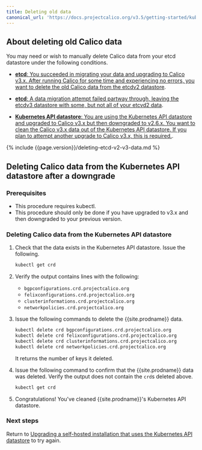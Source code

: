 ```yaml
---
title: Deleting old data
canonical_url: 'https://docs.projectcalico.org/v3.5/getting-started/kubernetes/upgrade/delete'
---
```


## About deleting old Calico data

You may need or wish to manually delete Calico data from your etcd datastore under the
following conditions.
  
- [**etcd**: You succeeded in migrating your data and upgrading to Calico v3.x. After
  running Calico for some time and experiencing no errors, you want to delete
  the old Calico data from the etcdv2 datastore](#deleting-calico-data-from-etcdv2-after-a-successful-migration-and-upgrade).
  
- [**etcd**: A data migration attempt failed partway through, leaving the etcdv3 datastore
  with some, but not all of your etcvd2 data](#deleting-calico-data-from-etcdv3-after-a-partial-migration).

- [**Kubernetes API datastore**: You are using the Kubernetes API datastore and upgraded 
  to Calico v3.x but then downgraded to v2.6.x. You want to clean the Calico v3.x data out of
  the Kubernetes API datastore. If you plan to attempt another upgrade to
  Calico v3.x, this is required.](#deleting-calico-data-from-the-kubernetes-api-datastore-after-a-downgrade).

{% include {{page.version}}/deleting-etcd-v2-v3-data.md %}

## Deleting Calico data from the Kubernetes API datastore after a downgrade

### Prerequisites

- This procedure requires kubectl.
- This procedure should only be done if you have upgraded to v3.x and then
  downgraded to your previous version.

### Deleting Calico data from the Kubernetes API datastore

1. Check that the data exists in the Kubernetes API datastore. Issue the
   following.

   ```bash
   kubectl get crd
   ```

1. Verify the output contains lines with the following:
   - `bgpconfigurations.crd.projectcalico.org`
   - `felixconfigurations.crd.projectcalico.org`
   - `clusterinformations.crd.projectcalico.org`
   - `networkpolicies.crd.projectcalico.org`


1. Issue the following commands to delete the {{site.prodname}} data.

   ```bash
   kubectl delete crd bgpconfigurations.crd.projectcalico.org
   kubectl delete crd felixconfigurations.crd.projectcalico.org
   kubectl delete crd clusterinformations.crd.projectcalico.org
   kubectl delete crd networkpolicies.crd.projectcalico.org
   ```

   It returns the number of keys it deleted.

1. Issue the following command to confirm that the {{site.prodname}} data was deleted.
   Verify the output does not contain the `crd`s deleted above.

   ```bash
   kubectl get crd
   ```

1. Congratulations! You've cleaned {{site.prodname}}'s Kubernetes API
   datastore.

### Next steps

Return to [Upgrading a self-hosted installation that uses the Kubernetes API
datastore](upgrade#upgrading-an-installation-that-uses-the-kubernetes-api-datastore)
to try again.
